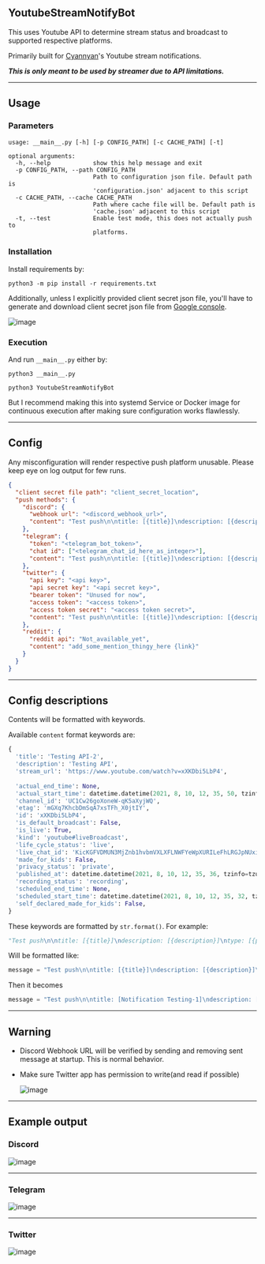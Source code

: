 ## YoutubeStreamNotifyBot

This uses Youtube API to determine stream status and broadcast to supported respective platforms.

Primarily built for [Cyannyan](https://cyannyan.com)'s Youtube stream notifications.

***This is only meant to be used by streamer due to API limitations.***

---

## Usage

### Parameters

```
usage: __main__.py [-h] [-p CONFIG_PATH] [-c CACHE_PATH] [-t]

optional arguments:
  -h, --help            show this help message and exit
  -p CONFIG_PATH, --path CONFIG_PATH
                        Path to configuration json file. Default path is
                        'configuration.json' adjacent to this script
  -c CACHE_PATH, --cache CACHE_PATH
                        Path where cache file will be. Default path is
                        'cache.json' adjacent to this script
  -t, --test            Enable test mode, this does not actually push to
                        platforms.
```

### Installation 

Install requirements by:
```
python3 -m pip install -r requirements.txt
```

Additionally, unless I explicitly provided client secret json file,
you'll have to generate and download client secret json file from [Google console](https://console.cloud.google.com/apis/credentials).

![image](https://user-images.githubusercontent.com/26041217/128898306-a3c23e68-5d67-4c17-b4bd-77ab6362dc10.png)

### Execution

And run `__main__.py` either by:

```
python3 __main__.py
```

```
python3 YoutubeStreamNotifyBot
```

But I recommend making this into systemd Service or Docker image for continuous execution after making sure configuration works flawlessly.

---

## Config

Any misconfiguration will render respective push platform unusable. Please keep eye on log output for few runs.

```json
{
  "client secret file path": "client_secret_location",
  "push methods": {
    "discord": {
      "webhook url": "<discord_webhook_url>",
      "content": "Test push\n\ntitle: [{title}]\ndescription: [{description}]\ntype: [{privacy_status}]\nurl: [{stream_url}]"
    },
    "telegram": {
      "token": "<telegram_bot_token>",
      "chat id": ["<telegram_chat_id_here_as_integer>"],
      "content": "Test push\n\ntitle: [{title}]\ndescription: [{description}]\ntype: [{privacy_status}]\nurl: [{stream_url}]"
    },
    "twitter": {
      "api key": "<api key>",
      "api secret key": "<api secret key>",
      "bearer token": "Unused for now",
      "access token": "<access token>",
      "access token secret": "<access token secret>",
      "content": "Test push\n\ntitle: [{title}]\ndescription: [{description}]\ntype: [{privacy_status}]\nurl: [{stream_url}]"
    },
    "reddit": {
      "reddit api": "Not_available_yet",
      "content": "add_some_mention_thingy_here {link}"
    }
  }
}

```

---

## Config descriptions

Contents will be formatted with keywords.

Available `content` format keywords are:
```python
{
  'title': 'Testing API-2',
  'description': 'Testing API',
  'stream_url': 'https://www.youtube.com/watch?v=xXKDbi5LbP4',
  
  'actual_end_time': None,
  'actual_start_time': datetime.datetime(2021, 8, 10, 12, 35, 50, tzinfo=tzutc()),
  'channel_id': 'UC1Cw26goXoneW-qK5aXyjWQ',
  'etag': 'mGXq7KhcbDmSqA7xsTFh_X0jtIY',
  'id': 'xXKDbi5LbP4',
  'is_default_broadcast': False,
  'is_live': True,
  'kind': 'youtube#liveBroadcast',
  'life_cycle_status': 'live',
  'live_chat_id': 'KicKGFVDMUN3MjZnb1hvbmVXLXFLNWFYeWpXURILeFhLRGJpNUxiUDQ',
  'made_for_kids': False,
  'privacy_status': 'private',
  'published_at': datetime.datetime(2021, 8, 10, 12, 35, 36, tzinfo=tzutc()),
  'recording_status': 'recording',
  'scheduled_end_time': None,
  'scheduled_start_time': datetime.datetime(2021, 8, 10, 12, 35, 32, tzinfo=tzutc()),
  'self_declared_made_for_kids': False,
}
```

These keywords are formatted by `str.format()`. For example:
```python
"Test push\n\ntitle: [{title}]\ndescription: [{description}]\ntype: [{privacy_status}]\nurl: [{stream_url}]"
```

Will be formatted like:

```python
message = "Test push\n\ntitle: [{title}]\ndescription: [{description}]\ntype: [{privacy_status}]\nurl: [{stream_url}]".format(**dict)
```

Then it becomes

```python
message = "Test push\n\ntitle: [Notification Testing-1]\ndescription: [Testing notifications]\ntype: [public]\nurl: [https://www.youtube.com/watch?v=LE6VO0KNbuY]"
```

---

## Warning

- Discord Webhook URL will be verified by sending and removing sent message at startup. This is normal behavior.


- Make sure Twitter app has permission to write(and read if possible)

    ![image](https://user-images.githubusercontent.com/26041217/128051987-ea4a6749-8668-411f-a94f-9a22d0236b7b.png)

---

## Example output

### Discord

  ![image](https://user-images.githubusercontent.com/26041217/128896757-b158bcb6-0482-4a0c-8e61-669996e9fad8.png)

---

### Telegram

  ![image](https://user-images.githubusercontent.com/26041217/128896569-d1f06c5e-4162-4834-bac8-f03ca805020e.png)

---

### Twitter

  ![image](https://user-images.githubusercontent.com/26041217/128896542-25708fc0-2912-43a1-b817-5105b7f2d189.png)
